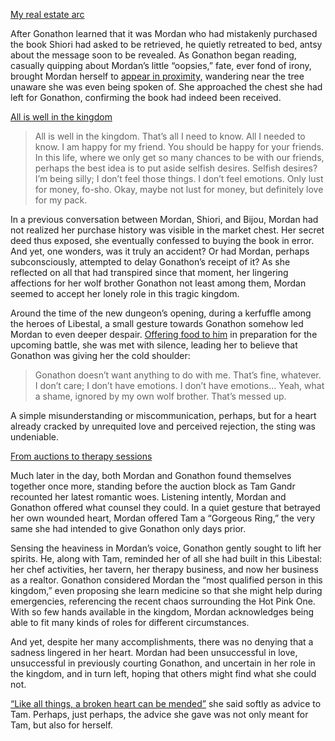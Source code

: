 <!-- title: Miscommunication and Heavy Hearts -->
<!-- relationship: The Wolf Pack -->

[My real estate arc](#embed:https://www.youtube.com/live/rDdbFYqcAyI?t=864)

After Gonathon learned that it was Mordan who had mistakenly purchased the book Shiori had asked to be retrieved, he quietly retreated to bed, antsy about the message soon to be revealed. As Gonathon began reading, casually quipping about Mordan’s little “oopsies,” fate, ever fond of irony, brought Mordan herself to [appear in proximity,](https://www.youtube.com/live/rDdbFYqcAyI?t=1554) wandering near the tree unaware she was even being spoken of. She approached the chest she had left for Gonathon, confirming the book had indeed been received.

[All is well in the kingdom](#embed:https://www.youtube.com/live/WG748SwXQVo?t=5211)

> All is well in the kingdom. That’s all I need to know. All I needed to know. I am happy for my friend. You should be happy for your friends. In this life, where we only get so many chances to be with our friends, perhaps the best idea is to put aside selfish desires. Selfish desires? I’m being silly; I don’t feel those things. I don’t feel emotions. Only lust for money, fo-sho. Okay, maybe not lust for money, but definitely love for my pack.

In a previous conversation between Mordan, Shiori, and Bijou, Mordan had not realized her purchase history was visible in the market chest. Her secret deed thus exposed, she eventually confessed to buying the book in error. And yet, one wonders, was it truly an accident? Or had Mordan, perhaps subconsciously, attempted to delay Gonathon’s receipt of it? As she reflected on all that had transpired since that moment, her lingering affections for her wolf brother Gonathon not least among them, Mordan seemed to accept her lonely role in this tragic kingdom.

Around the time of the new dungeon’s opening, during a kerfuffle among the heroes of Libestal, a small gesture towards Gonathon somehow led Mordan to even deeper despair. [Offering food to him](https://www.youtube.com/live/WG748SwXQVo?t=7889s) in preparation for the upcoming battle, she was met with silence, leading her to believe that Gonathon was giving her the cold shoulder:

> Gonathon doesn’t want anything to do with me. That’s fine, whatever. I don’t care; I don’t have emotions. I don’t have emotions... Yeah, what a shame, ignored by my own wolf brother. That’s messed up.

A simple misunderstanding or miscommunication, perhaps, but for a heart already cracked by unrequited love and perceived rejection, the sting was undeniable.

[From auctions to therapy sessions](#embed:https://www.youtube.com/live/rDdbFYqcAyI?t=13010s)

Much later in the day, both Mordan and Gonathon found themselves together once more, standing before the auction block as Tam Gandr recounted her latest romantic woes. Listening intently, Mordan and Gonathon offered what counsel they could. In a quiet gesture that betrayed her own wounded heart, Mordan offered Tam a “Gorgeous Ring,” the very same she had intended to give Gonathon only days prior.

Sensing the heaviness in Mordan’s voice, Gonathon gently sought to lift her spirits. He, along with Tam, reminded her of all she had built in this Libestal: her chef activities, her tavern, her therapy business, and now her business as a realtor. Gonathon considered Mordan the “most qualified person in this kingdom,” even proposing she learn medicine so that she might help during emergencies, referencing the recent chaos surrounding the Hot Pink One. With so few hands available in the kingdom, Mordan acknowledges being able to fit many kinds of roles for different circumstances.

And yet, despite her many accomplishments, there was no denying that a sadness lingered in her heart. Mordan had been unsuccessful in love, unsuccessful in previously courting Gonathon, and uncertain in her role in the kingdom, and in turn left, hoping that others might find what she could not.

[“Like all things, a broken heart can be mended”](https://www.youtube.com/live/WG748SwXQVo?t=16989) she said softly as advice to Tam. Perhaps, just perhaps, the advice she gave was not only meant for Tam, but also for herself.
